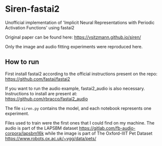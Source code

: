# Siren-fastai2
Unofficial implementation of 'Implicit Neural Representations with Periodic Activation Functions' using fastai2

Original paper can be found here: https://vsitzmann.github.io/siren/

Only the image and audio fitting experiments were reproduced here.

## How to run

First install fastai2 according to the official instructions present on the repo: https://github.com/fastai/fastai2

If you want to run the audio example, fastai2_audio is also necessary. Instructions to install are present at: https://github.com/rbracco/fastai2_audio

The file `siren.py` contains the model, and each notebook represents one experiment.

Files used to train were the first ones that I could find on my machine. The audio is part of the LAPSBM dataset https://gitlab.com/fb-audio-corpora/lapsbm16k while the image is part of The Oxford-IIIT Pet Dataset https://www.robots.ox.ac.uk/~vgg/data/pets/

